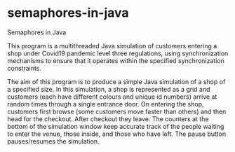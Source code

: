# semaphores-in-java
Semaphores in Java

This program is a multithreaded Java simulation of customers entering a shop under Covid19 pandemic level three regulations, using synchronization mechanisms to ensure that it operates within the specified synchronization
constraints.

The aim of this program is to produce a simple Java simulation of a shop of a specified size. In this simulation, a shop is represented as a grid and customers (each have different colours and unique id numbers) arrive at random times through a single entrance door. On entering the shop, customers first browse (some customers move faster than others) and then head for the checkout. After checkout they leave. The counters at the bottom of the simulation window keep accurate track of the people waiting to enter the venue, those inside, and those who have left. The pause button pauses/resumes the simulation.